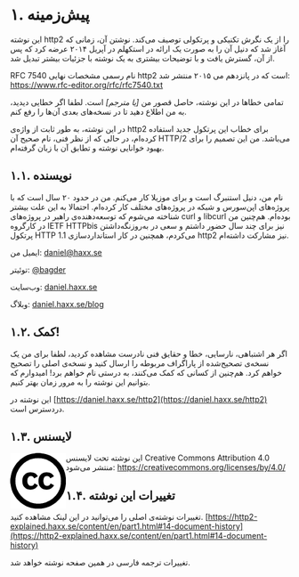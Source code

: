 # ۱. پیش‌زمینه

این نوشته http2 را از یک نگرش تکنیکی و پرتکولی توصیف می‌کند. نوشتن آن، زمانی که آغاز شد که
دنیل آن را به صورت یک ارائه در استکهلم در آپریل ۲۰۱۴ عرضه کرد که پس از آن، گسترش یافت و با توضیحات بیشتری به یک نوشته با جزئیات بیشتر تبدیل شد.

RFC 7540 نام رسمی مشخصات نهایی http2 است که در پانزدهم می ۲۰۱۵ منتشر شد: https://www.rfc-editor.org/rfc/rfc7540.txt

تمامی خطاها در این نوشته، حاصل قصور من *[یا مترجم]* است. لطفا اگر خطایی دیدید، به من اطلاع دهید تا در نسخه‌‌های بعدی آن‌ها را رفع کنم.

در این نوشته، به طور ثابت از واژه‌ی http2 برای خطاب این پرتکول جدید استفاده کرده‌ام، در حالی که از نظر فنی، نام صحیح آن HTTP/2 می‌باشد. من این تصمیم را برای بهبود خوانایی نوشته و تطابق آن با زبان گرفته‌ام.

## ۱.۱. نویسنده

نام من، دنیل استنبرگ است و برای موزیلا کار می‌کنم. من در حدود ۲۰ سال است که با پروژه‌های
اپن‌سورس و شبکه در پروژه‌های مختلف کار کرده‌ام. احتمالا به این علت بیشتر شناخته می‌شوم که توسعه‌دهنده‌ی
راهبر در پروژه‌های curl و libcurl بوده‌ام. هم‌چنین من در کارگروه IETF HTTPbis نیز برای چند سال حضور داشتم
و سعی در به‌روز‌نگه‌داشتن پرتکول HTTP 1.1 می‌کردم، همچنین در کار استاندارد‌سازی http2 نیز مشارکت داشته‌ام.

  ایمیل من: daniel@haxx.se

  توئیتر: [@bagder](https://twitter.com/bagder)

  وب‌سایت: [daniel.haxx.se](https://daniel.haxx.se/)

  وبلاگ: [daniel.haxx.se/blog](https://daniel.haxx.se/blog/)

## ۱.۲. کمک!

اگر هر اشتباهی، نارسایی، خطا و حقایق فنی نادرست مشاهده کردید، لطفا برای من یک نسخه‌ی تصحیح‌شده از پاراگراف مربوطه را ارسال کنید و نسخه‌‌ی اصلی را تصحیح خواهم کرد.
هم‌چنین از کسانی که کمک می‌کنند، به درستی نام خواهم برد! امیدوارم که بتوانیم این نوشته را به مرور زمان بهتر کنیم.

این نوشته در [https://daniel.haxx.se/http2](https://daniel.haxx.se/http2) دردسترس است.

## ۱.۳. لایسنس

<img style="float: left;" src="https://raw.githubusercontent.com/bagder/http2-explained/master/images/creative-commons.png" />

این نوشته تحت لایسنس Creative Commons Attribution 4.0 منتشر می‌شود: https://creativecommons.org/licenses/by/4.0/

## ۱.۴. تغییرات این نوشته

تغییرات نوشته‌ی اصلی را می‌توانید در این لینک مشاهده کنید.
[https://http2-explained.haxx.se/content/en/part1.html#14-document-history](https://http2-explained.haxx.se/content/en/part1.html#14-document-history)

تغییرات ترجمه فارسی در همین صفحه نوشته خواهد شد.